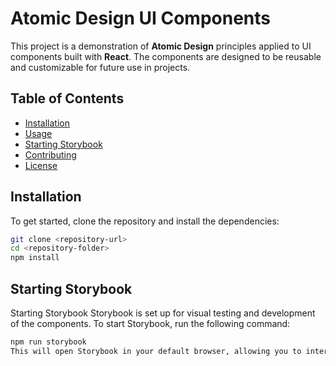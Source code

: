# Atomic Design UI Components

This project is a demonstration of **Atomic Design** principles applied to UI components built with **React**. The components are designed to be reusable and customizable for future use in projects.

## Table of Contents
- [Installation](#installation)
- [Usage](#usage)
- [Starting Storybook](#starting-storybook)
- [Contributing](#contributing)
- [License](#license)

## Installation

To get started, clone the repository and install the dependencies:

```bash
git clone <repository-url>
cd <repository-folder>
npm install
```

## Starting Storybook
Starting Storybook
Storybook is set up for visual testing and development of the components. To start Storybook, run the following command:

```bash
npm run storybook
This will open Storybook in your default browser, allowing you to interact with the components and see how they behave with different props.
```